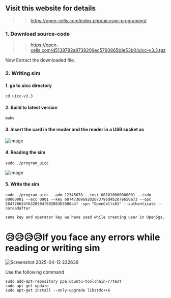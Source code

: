 ## Visit this website for details
>> https://open-cells.com/index.php/uiccsim-programing/

### 1. Download source-code
>> https://open-cells.com/d5138782a8739209ec5760865b1e53b0/uicc-v3.3.tgz


Now Extract the downloaded file.

### 2. Writing sim

#### 1. go to uicc directory

```
cd uicc-v3.3
```

#### 2. Build to latest version

```
make

```

#### 3. Insert the card in the reader and the reader in a USB socket as

![image](https://github.com/user-attachments/assets/11b3b981-74c1-4cf1-b320-51839f879fe6)

#### 4. Reading the sim

```
sudo ./program_uicc

```

![image](https://github.com/user-attachments/assets/39ebf8cc-3136-410e-a175-b7d6a72d8c04)


#### 5. Write the sim

```
sudo ./program_uicc --adm 12345678 --imsi 001010000000001 --isdn 00000001 --acc 0001 --key 6874736969202073796d4b2079650a73 --opc 504f20634f6320504f50206363500a4f -spn "OpenCells01" --authenticate --noreadafter

same key and operator key we have used while creating user in Open5gs.
```


# 😥😥😥😥If you face any errors while reading or writing sim

![Screenshot 2025-04-12 222639](https://github.com/user-attachments/assets/a8e04d18-eea0-40bc-979b-287001489674)

Use the following command
```
sudo add-apt-repository ppa:ubuntu-toolchain-r/test
sudo apt-get update
sudo apt-get install --only-upgrade libstdc++6
```

